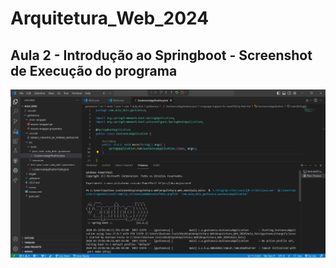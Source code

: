 # Arquitetura_Web_2024
## Aula 2 - Introdução ao Springboot - Screenshot de Execução do programa
![Imagem Execução](Aula_Dois/images/Execucao_Exercicio_Aula_Dois.png)
